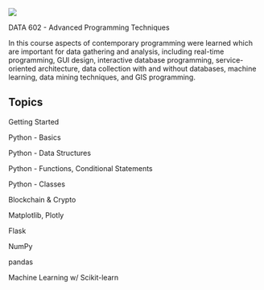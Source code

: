 ![](https://sps.cuny.edu/sites/all/themes/cuny/assets/img/header_logo.png)

DATA 602 - Advanced Programming Techniques

In this course aspects of contemporary programming were learned which are important for data gathering and analysis, including real-time programming, GUI design, interactive database programming, service-oriented architecture, data collection with and without databases, machine learning, data mining techniques, and GIS programming.

## Topics

Getting Started

Python - Basics

Python - Data Structures

Python - Functions, Conditional Statements

Python - Classes

Blockchain & Crypto

Matplotlib, Plotly

Flask

NumPy

pandas

Machine Learning w/ Scikit-learn



